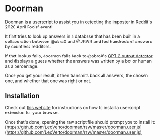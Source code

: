 # Doorman
Doorman is a userscript to assist you in detecting the imposter in Reddit's 2020 April Fools' event!

It first tries to look up answers in a database that has been built in a collaboration
between @abra0 and @JRWR and fed hundreds of answers by countless redditors.

If that lookup fails, doorman falls back to @abra0's [GPT-2 output detector](https://detector.abra.me)
and displays a guess whether the answers was written by a bot or human as a percentage.

Once you get your result, it then transmits back all answers, the chosen one, and whether
that one was right or not.

## Installation
Check out [this website](https://openuserjs.org/about/Userscript-Beginners-HOWTO) for instructions
on how to install a userscript extension for your browser.

Once that's done, opening the raw script file should prompt you to install it:
[https://github.com/LeoVerto/doorman/raw/master/doorman.user.js](https://github.com/LeoVerto/doorman/raw/master/doorman.user.js)